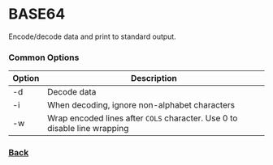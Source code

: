 # BASE64

Encode/decode data and print to standard output.

### Common Options

| Option | Description |
| --- | --- |
| -d | Decode data |
| -i | When decoding, ignore non-alphabet characters |
| -w | Wrap encoded lines after `COLS` character.  Use 0 to disable line wrapping |

### [Back](linux-man-pages.md)
